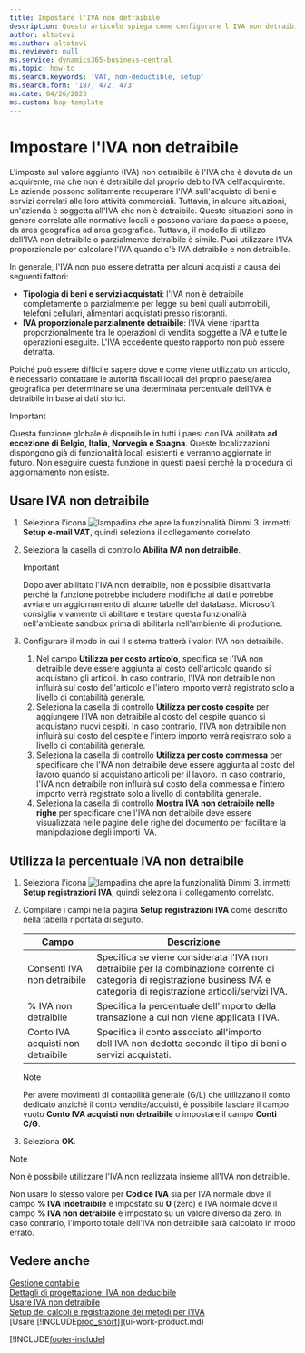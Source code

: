 ```yaml
---
title: Impostare l'IVA non detraibile
description: Questo articolo spiega come configurare l'IVA non detraibile in Microsoft Dynamics 365 Business Central.
author: altotovi
ms.author: altotovi
ms.reviewer: null
ms.service: dynamics365-business-central
ms.topic: how-to
ms.search.keywords: 'VAT, non-deductible, setup'
ms.search.form: '187, 472, 473'
ms.date: 04/26/2023
ms.custom: bap-template
---
```


# <a name="set-up-non-deductible-vat"></a>Impostare l'IVA non detraibile

L'imposta sul valore aggiunto (IVA) non detraibile è l'IVA che è dovuta da un acquirente, ma che non è detraibile dal proprio debito IVA dell'acquirente. Le aziende possono solitamente recuperare l'IVA sull'acquisto di beni e servizi correlati alle loro attività commerciali. Tuttavia, in alcune situazioni, un'azienda è soggetta all'IVA che non è detraibile. Queste situazioni sono in genere correlate alle normative locali e possono variare da paese a paese, da area geografica ad area geografica. Tuttavia, il modello di utilizzo dell'IVA non detraibile o parzialmente detraibile è simile. Puoi utilizzare l'IVA proporzionale per calcolare l'IVA quando c'è IVA detraibile e non detraibile.

In generale, l'IVA non può essere detratta per alcuni acquisti a causa dei seguenti fattori:

- **Tipologia di beni e servizi acquistati**: l'IVA non è detraibile completamente o parzialmente per legge su beni quali automobili, telefoni cellulari, alimentari acquistati presso ristoranti.
- **IVA proporzionale parzialmente detraibile**: l'IVA viene ripartita proporzionalmente tra le operazioni di vendita soggette a IVA e tutte le operazioni eseguite. L'IVA eccedente questo rapporto non può essere detratta.

Poiché può essere difficile sapere dove e come viene utilizzato un articolo, è necessario contattare le autorità fiscali locali del proprio paese/area geografica per determinare se una determinata percentuale dell'IVA è detraibile in base ai dati storici. 

> [!IMPORTANT]
> Questa funzione globale è disponibile in tutti i paesi con IVA abilitata **ad eccezione di Belgio, Italia, Norvegia e Spagna**. Queste localizzazioni dispongono già di funzionalità locali esistenti e verranno aggiornate in futuro. Non eseguire questa funzione in questi paesi perché la procedura di aggiornamento non esiste.

## <a name="use-non-deductible-vat"></a>Usare IVA non detraibile

1. Seleziona l'icona ![lampadina che apre la funzionalità Dimmi 3.](media/ui-search/search_small.png "Informazioni sull'operazione che si desidera eseguire") immetti **Setup e-mail VAT**, quindi seleziona il collegamento correlato.
2. Seleziona la casella di controllo **Abilita IVA non detraibile**.

    > [!IMPORTANT]
    > Dopo aver abilitato l'IVA non detraibile, non è possibile disattivarla perché la funzione potrebbe includere modifiche ai dati e potrebbe avviare un aggiornamento di alcune tabelle del database. Microsoft consiglia vivamente di abilitare e testare questa funzionalità nell'ambiente sandbox prima di abilitarla nell'ambiente di produzione.

3. Configurare il modo in cui il sistema tratterà i valori IVA non detraibile.

    1. Nel campo **Utilizza per costo articolo**, specifica se l'IVA non detraibile deve essere aggiunta al costo dell'articolo quando si acquistano gli articoli. In caso contrario, l'IVA non detraibile non influirà sul costo dell'articolo e l'intero importo verrà registrato solo a livello di contabilità generale.
    2. Seleziona la casella di controllo **Utilizza per costo cespite** per aggiungere l'IVA non detraibile al costo del cespite quando si acquistano nuovi cespiti. In caso contrario, l'IVA non detraibile non influirà sul costo del cespite e l'intero importo verrà registrato solo a livello di contabilità generale.
    3. Seleziona la casella di controllo **Utilizza per costo commessa** per specificare che l'IVA non detraibile deve essere aggiunta al costo del lavoro quando si acquistano articoli per il lavoro. In caso contrario, l'IVA non detraibile non influirà sul costo della commessa e l'intero importo verrà registrato solo a livello di contabilità generale.
    4. Seleziona la casella di controllo **Mostra IVA non detraibile nelle righe** per specificare che l'IVA non detraibile deve essere visualizzata nelle pagine delle righe del documento per facilitare la manipolazione degli importi IVA.

## <a name="use-the-non-deductible-vat-percentage"></a>Utilizza la percentuale IVA non detraibile

1. Seleziona l'icona ![lampadina che apre la funzionalità Dimmi 3.](media/ui-search/search_small.png "Informazioni sull'operazione che si desidera eseguire") immetti **Setup registrazioni IVA**, quindi seleziona il collegamento correlato.
2. Compilare i campi nella pagina **Setup registrazioni IVA** come descritto nella tabella riportata di seguito.

    | Campo | Descrizione |
    |-------|-------------|
    | Consenti IVA non detraibile | Specifica se viene considerata l'IVA non detraibile per la combinazione corrente di categoria di registrazione business IVA e categoria di registrazione articoli/servizi IVA. |
    | % IVA non detraibile | Specifica la percentuale dell'importo della transazione a cui non viene applicata l'IVA. |
    | Conto IVA acquisti non detraibile | Specifica il conto associato all'importo dell'IVA non dedotta secondo il tipo di beni o servizi acquistati. |

    > [!NOTE]
    > Per avere movimenti di contabilità generale (G/L) che utilizzano il conto dedicato anziché il conto vendite/acquisti, è possibile lasciare il campo vuoto **Conto IVA acquisti non detraibile** o impostare il campo **Conti C/G**.

3. Seleziona **OK**.

> [!NOTE]
> Non è possibile utilizzare l'IVA non realizzata insieme all'IVA non detraibile.
>
> Non usare lo stesso valore per **Codice IVA** sia per IVA normale dove il campo **% IVA indetraibile** è impostato su **0** (zero) e IVA normale dove il campo **% IVA non detraibile** è impostato su un valore diverso da zero. In caso contrario, l'importo totale dell'IVA non detraibile sarà calcolato in modo errato.

## <a name="see-also"></a>Vedere anche

[Gestione contabile](finance.md)  
[Dettagli di progettazione: IVA non deducibile](design-details-nondeductible-vat.md)  
[Usare IVA non detraibile](finance-how-use-non-deductible-vat.md)  
[Setup dei calcoli e registrazione dei metodi per l'IVA](finance-setup-vat.md)  
[Usare [!INCLUDE[prod_short](includes/prod_short.md)]](ui-work-product.md)  

[!INCLUDE[footer-include](includes/footer-banner.md)]
